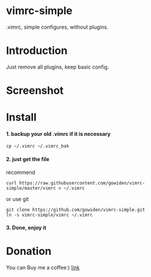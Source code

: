 vimrc-simple
==============

.vimrc, simple configures, without plugins.

# Introduction

Just remove all plugins, keep basic config.

# Screenshot

# Install

#### 1. backup your old .vimrc if it is necessary

```
cp ~/.vimrc ~/.vimrc_bak
```

#### 2. just get the file

recommend
```
curl https://raw.githubusercontent.com/gowiden/vimrc-simple/master/vimrc > ~/.vimrc
```
or  use git

```
git clone https://github.com/gowiden/vimrc-simple.git
ln -s vimrc-simple/vimrc ~/.vimrc
```

#### 3. Done, enjoy it

# Donation

You can Buy me a coffee:)  [link](https://about.me/vimer)
